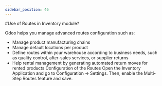 ```yaml
---
sidebar_position: 46
---
```


#Use of Routes in Inventory module?

Odoo helps you manage advanced routes configuration such as:
* Manage product manufacturing chains
* Manage default locations per product
* Define routes within your warehouse according to business needs, such as quality control, after-sales services, or supplier returns
* Help rental management by generating automated return moves for rented products
Configuration of the Routes
Open the Inventory Application and go to Configuration -> Settings. Then, enable the Multi-Step Routes feature and save.